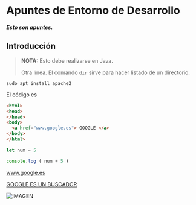 # Apuntes de Entorno de Desarrollo
***Esto son apuntes.***
## Introducción ##


> **NOTA:** Esto debe realizarse en Java.
>
> Otra línea.
> El comando `dir` sirve para hacer listado de un directorio.


`sudo apt install apache2`

El código es

```html
<html>
<head>
</head>
<body>
  <a href="www.google.es"> GOOGLE </a>
</body>
</html>
```

```Javascript
let num = 5

console.log ( num + 5 )
```

www.google.es

[GOOGLE ES UN BUSCADOR](www.google.es)

![IMAGEN](https://elpythonista.com/wp-content/uploads/2020/08/Ides-2020-imagen-principal-1.png)
